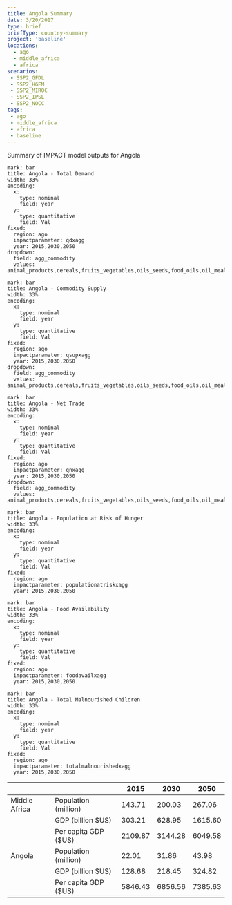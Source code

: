 ```yaml
---
title: Angola Summary
date: 3/20/2017
type: brief
briefType: country-summary
project: 'baseline'
locations:
  - ago
  - middle_africa
  - africa
scenarios:
 - SSP2_GFDL
 - SSP2_HGEM
 - SSP2_MIROC
 - SSP2_IPSL
 - SSP2_NOCC
tags:
 - ago
 - middle_africa
 - africa
 - baseline
---
```

Summary of IMPACT model outputs for Angola

```chart
mark: bar
title: Angola - Total Demand
width: 33%
encoding:
  x:
    type: nominal
    field: year
  y:
    type: quantitative
    field: Val
fixed:
  region: ago
  impactparameter: qdxagg
  year: 2015,2030,2050
dropdown:
  field: agg_commodity
  values: animal_products,cereals,fruits_vegetables,oils_seeds,food_oils,oil_meals,other,pulses,roots_tubers,sugar
```

```chart
mark: bar
title: Angola - Commodity Supply
width: 33%
encoding:
  x:
    type: nominal
    field: year
  y:
    type: quantitative
    field: Val
fixed:
  region: ago
  impactparameter: qsupxagg
  year: 2015,2030,2050
dropdown:
  field: agg_commodity
  values: animal_products,cereals,fruits_vegetables,oils_seeds,food_oils,oil_meals,other,pulses,roots_tubers,sugar
```

```chart
mark: bar
title: Angola - Net Trade
width: 33%
encoding:
  x:
    type: nominal
    field: year
  y:
    type: quantitative
    field: Val
fixed:
  region: ago
  impactparameter: qnxagg
  year: 2015,2030,2050
dropdown:
  field: agg_commodity
  values: animal_products,cereals,fruits_vegetables,oils_seeds,food_oils,oil_meals,other,pulses,roots_tubers,sugar
```

```chart
mark: bar
title: Angola - Population at Risk of Hunger
width: 33%
encoding:
  x:
    type: nominal
    field: year
  y:
    type: quantitative
    field: Val
fixed:
  region: ago
  impactparameter: populationatriskxagg
  year: 2015,2030,2050
```

```chart
mark: bar
title: Angola - Food Availability
width: 33%
encoding:
  x:
    type: nominal
    field: year
  y:
    type: quantitative
    field: Val
fixed:
  region: ago
  impactparameter: foodavailxagg
  year: 2015,2030,2050
```

```chart
mark: bar
title: Angola - Total Malnourished Children
width: 33%
encoding:
  x:
    type: nominal
    field: year
  y:
    type: quantitative
    field: Val
fixed:
  region: ago
  impactparameter: totalmalnourishedxagg
  year: 2015,2030,2050
```

|   |   | 2015 | 2030 | 2050 |
|---|---|---|---|---|
| Middle Africa | Population (million) | 143.71 | 200.03 | 267.06 |
|  | GDP (billion $US) | 303.21 | 628.95 | 1615.60 |
|  | Per capita GDP ($US) | 2109.87 | 3144.28 | 6049.58 |
| Angola | Population (million) | 22.01 | 31.86 | 43.98 |
|  | GDP (billion $US) | 128.68 | 218.45 | 324.82 |
|  | Per capita GDP ($US) | 5846.43| 6856.56| 7385.63|